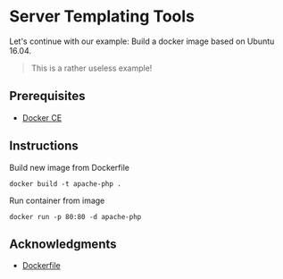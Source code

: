 # Server Templating Tools

Let's continue with our example: Build a docker image based on Ubuntu 16.04.

> This is a rather useless example!


## Prerequisites
* [Docker CE](https://docs.docker.com/install/linux/docker-ce/ubuntu/)

## Instructions

Build new image from Dockerfile
```
docker build -t apache-php .
```

Run container from image
```
docker run -p 80:80 -d apache-php
```

## Acknowledgments
* [Dockerfile](https://hub.docker.com/r/eboraas/apache)
